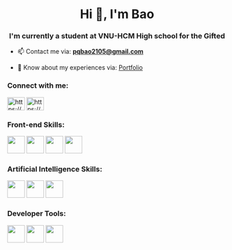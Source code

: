 <h1 align="center">Hi 👋, I'm Bao</h1>
<h3 align="center">I'm currently a student at VNU-HCM High school for the Gifted</h3>

- 📫 Contact me via: **pqbao2105@gmail.com**

- 📄 Know about my experiences via: [Portfolio](https://sites.google.com/d/1eZ4NqAhOB6bGmHK9Ym2Z6vKEr40JOpvx/p/1AjtqEVCaXcO9TXzgAGCLOYxj2xaUT3WN/edit)

<h3 align="left">Connect with me:</h3>
<p align="left">
<a href="https://linkedin.com/in/https://www.linkedin.com/in/phamquocbao/" target="blank"><img align="center" src="https://raw.githubusercontent.com/rahuldkjain/github-profile-readme-generator/master/src/images/icons/Social/linked-in-alt.svg" alt="https://www.linkedin.com/in/phamquocbao/" height="30" width="40" /></a>
<a href="https://fb.com/https://www.facebook.com/profile.php?id=100035521181531" target="blank"><img align="center" src="https://raw.githubusercontent.com/rahuldkjain/github-profile-readme-generator/master/src/images/icons/Social/facebook.svg" alt="https://www.facebook.com/profile.php?id=100035521181531" height="30" width="40" /></a>
</p>
<h3 align="left">Front-end Skills:</h3>
<p align="left">
  <img src="https://cdn.jsdelivr.net/gh/devicons/devicon@latest/icons/html5/html5-original-wordmark.svg" width="40" height="40"/> 
  <img src="https://cdn.jsdelivr.net/gh/devicons/devicon@latest/icons/css3/css3-original-wordmark.svg" width="40" height="40"/> 
  <img src="https://cdn.jsdelivr.net/gh/devicons/devicon@latest/icons/javascript/javascript-original.svg" width="40" height="40"/> 
  <img src="https://cdn.jsdelivr.net/gh/devicons/devicon@latest/icons/typescript/typescript-original.svg" width="40" height="40"/> 
</p>
<h3 align="left">Artificial Intelligence Skills:</h3>

<p align="left">
  <img src="https://cdn.jsdelivr.net/gh/devicons/devicon@latest/icons/python/python-original-wordmark.svg" width="40" height="40"/>
  <img src="https://cdn.jsdelivr.net/gh/devicons/devicon@latest/icons/tensorflow/tensorflow-original.svg" width="40" height="40"/> 
  <img src="https://cdn.jsdelivr.net/gh/devicons/devicon@latest/icons/streamlit/streamlit-original-wordmark.svg" width="40" height="40"/>
</p>

<h3 align="left"> Developer Tools:</h3>
<p align="left"> 
  <img src="https://cdn.jsdelivr.net/gh/devicons/devicon@latest/icons/git/git-original.svg" width="40" height="40"/>
  <img src="https://cdn.jsdelivr.net/gh/devicons/devicon@latest/icons/vscode/vscode-original.svg" width="40" height="40"/>
  <img src="https://cdn.jsdelivr.net/gh/devicons/devicon@latest/icons/pycharm/pycharm-original.svg" width="40" height="40"/>
</p>
